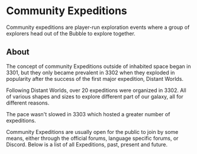 # Community Expeditions
Community expeditions are player-run exploration events where a group of explorers head out of the Bubble to explore together.

## About

The concept of community Expeditions outside of inhabited space began in 3301, but they only became prevalent in 3302 when they exploded in popularity after the success of the first major expedition, Distant Worlds.

Following Distant Worlds, over 20 expeditions were organized in 3302. All of various shapes and sizes to explore different part of our galaxy, all for different reasons.

The pace wasn't slowed in 3303 which hosted a greater number of expeditions.

Community Expeditions are usually open for the public to join by some means, either through the official forums, language specific forums, or Discord. Below is a list of all Expeditions, past, present and future.
